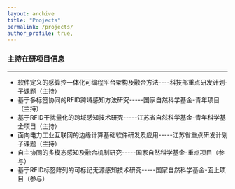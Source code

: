 ```yaml
---
layout: archive
title: "Projects"
permalink: /projects/
author_profile: true,
---
```



### 主持在研项目信息
---
- 软件定义的感算控一体化可编程平台架构及融合方法----科技部重点研发计划-子课题（主持）
- 基于多标签协同的RFID跨域感知方法研究-----国家自然科学基金-青年项目（主持）
- 基于RFID干扰量化的跨域感知技术研究-----江苏省自然科学基金-青年科学基金项目（主持）
- 面向电力工业互联网的边缘计算基础软件研发及应用-----江苏省重点研发计划子课题（主持）
- 自主协同的多模态感知及融合机制研究-----国家自然科学基金-重点项目（参与）
- 基于RFID标签阵列的可标记无源感知技术研究-----国家自然科学基金-面上项目（参与）





